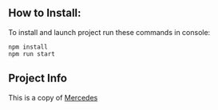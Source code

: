 
## How to Install:
To install and launch project run these commands in console:
```
npm install
npm run start
```
## Project Info

This is a copy of 
[Mercedes](https://www.mercedes-amg.com/en.html "Mercedes")
